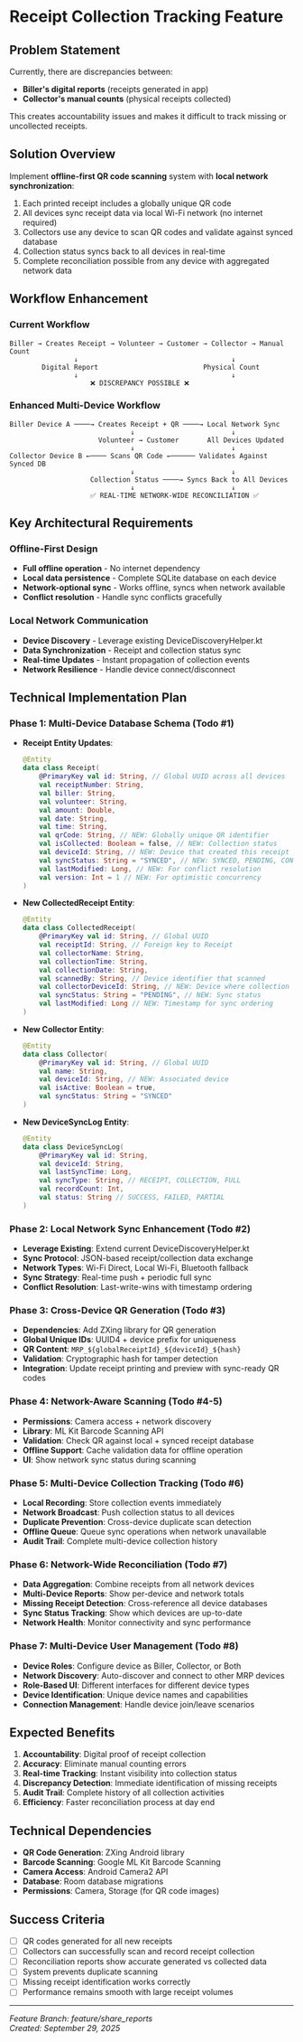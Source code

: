 # Receipt Collection Tracking Feature

## Problem Statement
Currently, there are discrepancies between:
- **Biller's digital reports** (receipts generated in app)  
- **Collector's manual counts** (physical receipts collected)

This creates accountability issues and makes it difficult to track missing or uncollected receipts.

## Solution Overview
Implement **offline-first QR code scanning** system with **local network synchronization**:
1. Each printed receipt includes a globally unique QR code
2. All devices sync receipt data via local Wi-Fi network (no internet required)
3. Collectors use any device to scan QR codes and validate against synced database
4. Collection status syncs back to all devices in real-time
5. Complete reconciliation possible from any device with aggregated network data

## Workflow Enhancement

### Current Workflow
```
Biller → Creates Receipt → Volunteer → Customer → Collector → Manual Count
                ↓                                      ↓
        Digital Report                          Physical Count
                ↓                                      ↓
                    ❌ DISCREPANCY POSSIBLE ❌
```

### Enhanced Multi-Device Workflow
```
Biller Device A ────→ Creates Receipt + QR ────→ Local Network Sync
                              ↓                        ↓
                      Volunteer → Customer       All Devices Updated
                              ↓                        ↓
Collector Device B ←──── Scans QR Code ←────── Validates Against Synced DB
                              ↓                        ↓
                    Collection Status ────→ Syncs Back to All Devices
                              ↓                        ↓
                    ✅ REAL-TIME NETWORK-WIDE RECONCILIATION ✅
```

## Key Architectural Requirements

### Offline-First Design
- **Full offline operation** - No internet dependency
- **Local data persistence** - Complete SQLite database on each device
- **Network-optional sync** - Works offline, syncs when network available
- **Conflict resolution** - Handle sync conflicts gracefully

### Local Network Communication
- **Device Discovery** - Leverage existing DeviceDiscoveryHelper.kt
- **Data Synchronization** - Receipt and collection status sync
- **Real-time Updates** - Instant propagation of collection events
- **Network Resilience** - Handle device connect/disconnect

## Technical Implementation Plan

### Phase 1: Multi-Device Database Schema (Todo #1)
- **Receipt Entity Updates**:
  ```kotlin
  @Entity
  data class Receipt(
      @PrimaryKey val id: String, // Global UUID across all devices
      val receiptNumber: String,
      val biller: String,
      val volunteer: String,
      val amount: Double,
      val date: String,
      val time: String,
      val qrCode: String, // NEW: Globally unique QR identifier
      val isCollected: Boolean = false, // NEW: Collection status
      val deviceId: String, // NEW: Device that created this receipt
      val syncStatus: String = "SYNCED", // NEW: SYNCED, PENDING, CONFLICT
      val lastModified: Long, // NEW: For conflict resolution
      val version: Int = 1 // NEW: For optimistic concurrency
  )
  ```

- **New CollectedReceipt Entity**:
  ```kotlin
  @Entity
  data class CollectedReceipt(
      @PrimaryKey val id: String, // Global UUID
      val receiptId: String, // Foreign key to Receipt
      val collectorName: String,
      val collectionTime: String,
      val collectionDate: String,
      val scannedBy: String, // Device identifier that scanned
      val collectorDeviceId: String, // NEW: Device where collection happened
      val syncStatus: String = "PENDING", // NEW: Sync status
      val lastModified: Long // NEW: Timestamp for sync ordering
  )
  ```

- **New Collector Entity**:
  ```kotlin
  @Entity  
  data class Collector(
      @PrimaryKey val id: String, // Global UUID
      val name: String,
      val deviceId: String, // NEW: Associated device
      val isActive: Boolean = true,
      val syncStatus: String = "SYNCED"
  )
  ```

- **New DeviceSyncLog Entity**:
  ```kotlin
  @Entity
  data class DeviceSyncLog(
      @PrimaryKey val id: String,
      val deviceId: String,
      val lastSyncTime: Long,
      val syncType: String, // RECEIPT, COLLECTION, FULL
      val recordCount: Int,
      val status: String // SUCCESS, FAILED, PARTIAL
  )
  ```

### Phase 2: Local Network Sync Enhancement (Todo #2)
- **Leverage Existing**: Extend current DeviceDiscoveryHelper.kt
- **Sync Protocol**: JSON-based receipt/collection data exchange
- **Network Types**: Wi-Fi Direct, Local Wi-Fi, Bluetooth fallback
- **Sync Strategy**: Real-time push + periodic full sync
- **Conflict Resolution**: Last-write-wins with timestamp ordering

### Phase 3: Cross-Device QR Generation (Todo #3)
- **Dependencies**: Add ZXing library for QR generation
- **Global Unique IDs**: UUID4 + device prefix for uniqueness
- **QR Content**: `MRP_${globalReceiptId}_${deviceId}_${hash}`
- **Validation**: Cryptographic hash for tamper detection
- **Integration**: Update receipt printing and preview with sync-ready QR codes

### Phase 4: Network-Aware Scanning (Todo #4-5)
- **Permissions**: Camera access + network discovery
- **Library**: ML Kit Barcode Scanning API
- **Validation**: Check QR against local + synced receipt database
- **Offline Support**: Cache validation data for offline operation
- **UI**: Show network sync status during scanning

### Phase 5: Multi-Device Collection Tracking (Todo #6)
- **Local Recording**: Store collection events immediately
- **Network Broadcast**: Push collection status to all devices
- **Duplicate Prevention**: Cross-device duplicate scan detection
- **Offline Queue**: Queue sync operations when network unavailable
- **Audit Trail**: Complete multi-device collection history

### Phase 6: Network-Wide Reconciliation (Todo #7)
- **Data Aggregation**: Combine receipts from all network devices
- **Multi-Device Reports**: Show per-device and network totals
- **Missing Receipt Detection**: Cross-reference all device databases
- **Sync Status Tracking**: Show which devices are up-to-date
- **Network Health**: Monitor connectivity and sync performance

### Phase 7: Multi-Device User Management (Todo #8)
- **Device Roles**: Configure device as Biller, Collector, or Both
- **Network Discovery**: Auto-discover and connect to other MRP devices
- **Role-Based UI**: Different interfaces for different device types
- **Device Identification**: Unique device names and capabilities
- **Connection Management**: Handle device join/leave scenarios

## Expected Benefits

1. **Accountability**: Digital proof of receipt collection
2. **Accuracy**: Eliminate manual counting errors  
3. **Real-time Tracking**: Instant visibility into collection status
4. **Discrepancy Detection**: Immediate identification of missing receipts
5. **Audit Trail**: Complete history of all collection activities
6. **Efficiency**: Faster reconciliation process at day end

## Technical Dependencies

- **QR Code Generation**: ZXing Android library
- **Barcode Scanning**: Google ML Kit Barcode Scanning
- **Camera Access**: Android Camera2 API
- **Database**: Room database migrations
- **Permissions**: Camera, Storage (for QR code images)

## Success Criteria

- [ ] QR codes generated for all new receipts
- [ ] Collectors can successfully scan and record receipt collection
- [ ] Reconciliation reports show accurate generated vs collected data  
- [ ] System prevents duplicate scanning
- [ ] Missing receipt identification works correctly
- [ ] Performance remains smooth with large receipt volumes

---
*Feature Branch: feature/share_reports*  
*Created: September 29, 2025*
